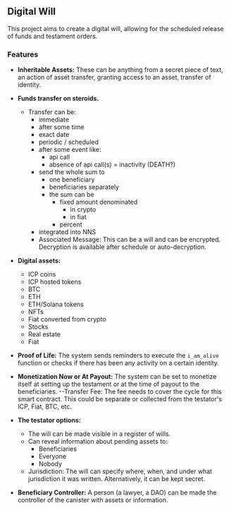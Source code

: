 
## Digital Will

This project aims to create a digital will, allowing for the scheduled release of funds and testament orders.



### Features
- **Inheritable Assets:** These can be anything from a secret piece of text, an action of asset transfer, granting access to an asset, transfer of identity.
- **Funds transfer on steroids.**
  - Transfer can be:
    - immediate
    - after some time
    - exact date
    - periodic  / scheduled
    - after some event like:
      - api call
      - absence of api call(s) = inactivity (DEATH?)
    - send the whole sum to 
      - one beneficiary
      - beneficiaries separately
      - the sum can be 
        - fixed amount denominated 
          - in crypto
          - in fiat
        - percent 
    - integrated into NNS
    - Associated Message: This can be a will and can be encrypted. Decryption is available after schedule or auto-decryption.
- **Digital assets:**
    - ICP coins
    - ICP hosted tokens
    - BTC
    - ETH
    - ETH/Solana tokens
    - NFTs
    - Fiat converted from crypto
    - Stocks
    - Real estate
    - Fiat


- **Proof of Life:** The system sends reminders to execute the `i_am_alive` function or checks if there has been any activity on a certain identity.


- **Monetization Now or At Payout:** The system can be set to monetize itself at setting up the testament or at the time of payout to the beneficiaries.
    --Transfer Fee: The fee needs to cover the cycle for this smart contract. This could be separate or collected from the testator's ICP, Fiat, BTC, etc.

- **The testator options:**
    - The will can be made visible in a register of wills.
    - Can reveal information about pending assets to:
        - Beneficiaries
        - Everyone
        - Nobody
    - Jurisdiction: The will can specify where, when, and under what jurisdiction it was written. Alternatively, it can be kept secret.

- **Beneficiary Controller:** A person (a lawyer, a DAO) can be made the controller of the canister with assets or information.






